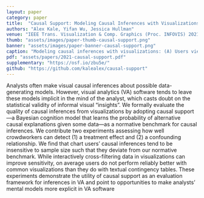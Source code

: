 ```yaml
---
layout: paper
category: paper
title:  "Causal Support: Modeling Causal Inferences with Visualizations"
authors: "Alex Kale, Yifan Wu, Jessica Hullman"
venue: "IEEE Trans. Visualization & Comp. Graphics (Proc. INFOVIS) 2021"
thumb: "assets/images/paper-thumb-causal-support.png"
banner: "assets/images/paper-banner-causal-support.png"
caption: "Modeling causal inferences with visualizations: (A) Users view and may interact with data visualizations; (B) Ideally, users reason through a series of comparisons that allow them to allocate subjective probabilities to possible data generating processes; and (C) We elicit users’ subjective probabilities as a Dirichlet distribution across possible causal explanations and compare these causal inferences to a computed benchmark of causal support, which we derive from Bayesian inference across possible causal models."
pdf: "assets/papers/2021-causal-support.pdf"
supplementary: "https://osf.io/zbu5e/"
github: "https://github.com/kalealex/causal-support"
---
```


<!-- abstract -->
<p>Analysts often make visual causal inferences about possible data-generating models. However, visual analytics (VA) software tends to leave these models implicit in the mind of the analyst, which casts doubt on the statistical validity of informal visual “insights”. We formally evaluate the quality of causal inferences from visualizations by adopting causal support—a Bayesian cognition model that learns the probability of alternative causal explanations given some data—as a normative benchmark for causal inferences. We contribute two experiments assessing how well crowdworkers can detect (1) a treatment effect and (2) a confounding relationship. We find that chart users’ causal inferences tend to be insensitive to sample size such that they deviate from our normative benchmark. While interactively cross-filtering data in visualizations can improve sensitivity, on average users do not perform reliably better with common visualizations than they do with textual contingency tables. These experiments demonstrate the utility of causal support as an evaluation framework for inferences in VA and point to opportunities to make analysts’ mental models more explicit in VA software</p>

